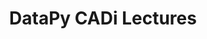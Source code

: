 ---
title: 'DataPy CADi Lectures'
tags: clustering artsci color movie video-processing image-processing
article_header:
  type: overlay
  theme: dark
  background_image:
    gradient: 'linear-gradient(135deg, rgba(0, 0, 0 , .4), rgba(0, 0, 0, .4))'
    src: /media/cadi/dataPy.jpg
cover: /media/cadi/dataPy.jpg
---